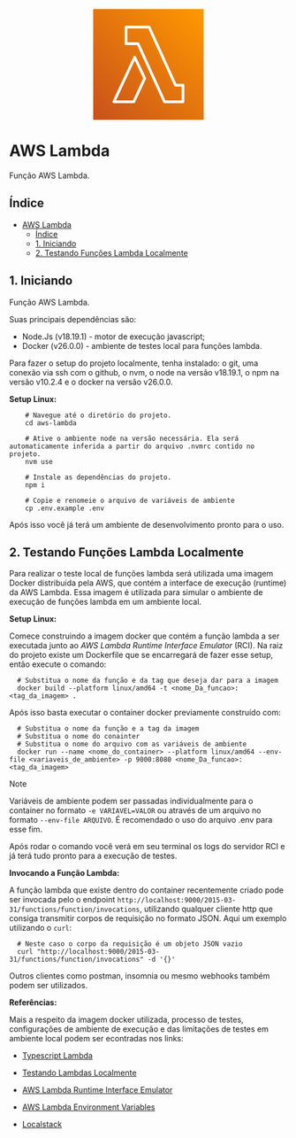 <div style="text-align: center;">
    <svg width="200px" height="200px" viewBox="0 0 40 40" xmlns="http://www.w3.org/2000/svg"
    ><defs><linearGradient x1="0%" y1="100%" x2="100%" y2="0%" id="Arch_AWS-Lambda_32_svg__a"><stop stop-color="#C8511B" offset="0%"></stop><stop stop-color="#F90" offset="100%"></stop></linearGradient></defs><g fill="none" fill-rule="evenodd"><path d="M0 0h40v40H0z" fill="url(#Arch_AWS-Lambda_32_svg__a)"></path><path d="M14.386 33H8.27l6.763-14.426 3.064 6.44L14.387 33zm1.085-15.798a.49.49 0 00-.442-.282h-.002a.493.493 0 00-.441.285l-7.538 16.08a.507.507 0 00.028.482c.09.145.247.233.415.233h7.206c.19 0 .363-.111.445-.286l3.944-8.489a.508.508 0 00-.002-.432l-3.613-7.591zM32.018 33h-5.882l-9.47-20.711a.491.491 0 00-.444-.289H12.37l.005-5h7.549l9.424 20.71c.08.177.256.29.446.29h2.224v5zm.49-6h-2.4L20.684 6.29a.492.492 0 00-.446-.29h-8.353a.496.496 0 00-.491.5l-.006 6c0 .132.052.259.144.354a.488.488 0 00.347.146h4.032l9.468 20.711c.08.176.254.289.445.289h6.686a.495.495 0 00.491-.5v-6c0-.276-.219-.5-.491-.5z" fill="#FFF"></path></g></svg>
</div>

# AWS Lambda

Função AWS Lambda.

## Índice

- [AWS Lambda](#aws-lambda)
  - [Índice](#índice)
  - [1. Iniciando](#1-iniciando)
  - [2. Testando Funções Lambda Localmente](#2-testando-funções-lambda-localmente)

## 1. Iniciando

Função AWS Lambda.

Suas principais dependências são:

- Node.Js (v18.19.1) - motor de execução javascript;
- Docker (v26.0.0) - ambiente de testes local para funções lambda.

Para fazer o setup do projeto localmente, tenha instalado: o git, uma conexão via ssh com o github, o nvm, o node na versão v18.19.1, o npm na versão v10.2.4 e o docker na versão v26.0.0.

**Setup Linux:**

```shell
    # Navegue até o diretório do projeto.
    cd aws-lambda

    # Ative o ambiente node na versão necessária. Ela será automaticamente inferida a partir do arquivo .nvmrc contido no projeto.
    nvm use

    # Instale as dependências do projeto.
    npm i

    # Copie e renomeie o arquivo de variáveis de ambiente
    cp .env.example .env
```

Após isso você já terá um ambiente de desenvolvimento pronto para o uso.

## 2. Testando Funções Lambda Localmente

Para realizar o teste local de funções lambda será utilizada uma imagem Docker distribuida pela AWS, que contém a interface de execução (runtime) da AWS Lambda. Essa imagem é utilizada para simular o ambiente de execução de funções lambda em um ambiente local.

**Setup Linux:**

Comece construindo a imagem docker que contém a função lambda a ser executada junto ao *AWS Lambda Runtime Interface Emulator* (RCI). Na raiz do projeto existe um Dockerfile que se encarregará de fazer esse setup, então execute o comando:

```shell
  # Substitua o nome da função e da tag que deseja dar para a imagem
  docker build --platform linux/amd64 -t <nome_Da_funcao>:<tag_da_imagem> .
```

Após isso basta executar o container docker previamente construído com:

```shell
  # Substitua o nome da função e a tag da imagem
  # Substitua o nome do conainter
  # Substitua o nome do arquivo com as variáveis de ambiente
  docker run --name <nome_do_container> --platform linux/amd64 --env-file <variaveis_de_ambiente> -p 9000:8080 <nome_Da_funcao>:<tag_da_imagem>
```

>[!NOTE]
> Variáveis de ambiente podem ser passadas individualmente para o container no formato `-e VARIAVEL=VALOR` ou através de um arquivo no formato `--env-file ARQUIVO`. É recomendado o uso do arquivo .env para esse fim.

Após rodar o comando você verá em seu terminal os logs do servidor RCI e já terá tudo pronto para a execução de testes.

**Invocando a Função Lambda:**

A função lambda que existe dentro do container recentemente criado pode ser invocada pelo o endpoint `http://localhost:9000/2015-03-31/functions/function/invocations`, utilizando qualquer cliente http que consiga transmitir corpos de requisição no formato JSON. Aqui um exemplo utilizando o `curl`:

```shell
  # Neste caso o corpo da requisição é um objeto JSON vazio
  curl "http://localhost:9000/2015-03-31/functions/function/invocations" -d '{}'
```

Outros clientes como postman, insomnia ou mesmo webhooks também podem ser utilizados.

**Referências:**

Mais a respeito da imagem docker utilizada, processo de testes, configurações de ambiente de execução e das limitações de testes em ambiente local podem ser econtradas nos links:

- [Typescript Lambda](https://docs.aws.amazon.com/lambda/latest/dg/typescript-handler.html)

- [Testando Lambdas Localmente](https://docs.aws.amazon.com/lambda/latest/dg/images-test.html)

- [AWS Lambda Runtime Interface Emulator](https://github.com/aws/aws-lambda-runtime-interface-emulator/)

- [AWS Lambda Environment Variables](https://docs.aws.amazon.com/lambda/latest/dg/configuration-envvars.html)

- [Localstack](https://github.com/localstack/localstack)
